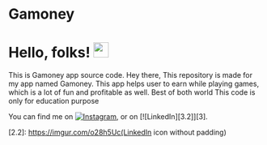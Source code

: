 # Gamoney
# Hello, folks! <img src="https://raw.githubusercontent.com/MartinHeinz/MartinHeinz/master/wave.gif" width="30px">
This is Gamoney app source code.
Hey there, This repository is made for my app named Gamoney.
This app helps user to earn while playing games, which is a lot of fun and profitable as well. Best of both world
This code is only for education purpose


You can find me on [![Instagram][1.2]][1], or on [![LinkedIn][3.2]][3].

<!-- Icons -->

[1.2]: https://imgur.com/JbgfGv5 ( icon without padding)
[2.2]: https://imgur.com/o28h5Uc(LinkedIn icon without padding)

<!-- Links to your social media accounts -->

[1]:  https://www.instagram.com/siddhxrth.20/
[2]: https://www.linkedin.com/in/siddharth-sharma-921986199/
